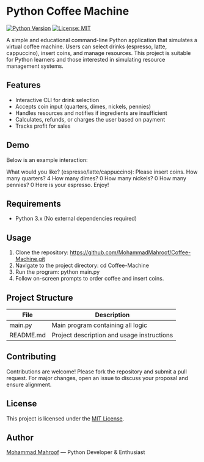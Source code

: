 # Python Coffee Machine

[![Python Version](https://img.shields.io/badge/Python-3.x-blue.svg)]()
[![License: MIT](https://img.shields.io/badge/License-MIT-yellow.svg)]()

A simple and educational command-line Python application that simulates a virtual coffee machine. Users can select drinks (espresso, latte, cappuccino), insert coins, and manage resources. This project is suitable for Python learners and those interested in simulating resource management systems.

## Features
- Interactive CLI for drink selection
- Accepts coin input (quarters, dimes, nickels, pennies)
- Handles resources and notifies if ingredients are insufficient
- Calculates, refunds, or charges the user based on payment
- Tracks profit for sales

## Demo

Below is an example interaction:

What would you like? (espresso/latte/cappuccino):
Please insert coins.
How many quarters? 4
How many dimes? 0
How many nickels? 0
How many pennies? 0
Here is your espresso. Enjoy!

## Requirements

- Python 3.x (No external dependencies required)

## Usage

1. Clone the repository:  https://github.com/MohammadMahroof/Coffee-Machine.git
2. Navigate to the project directory: cd Coffee-Machine
3.  Run the program: python main.py
4. Follow on-screen prompts to order coffee and insert coins.


## Project Structure

| File      | Description                                |
| --------- | ------------------------------------------ |
| main.py   | Main program containing all logic          |
| README.md | Project description and usage instructions |

## Contributing

Contributions are welcome! Please fork the repository and submit a pull request. For major changes, open an issue to discuss your proposal and ensure alignment.

## License

This project is licensed under the [MIT License](LICENSE).

## Author

[Mohammad Mahroof](https://github.com/MohammadMahroof) — Python Developer & Enthusiast


